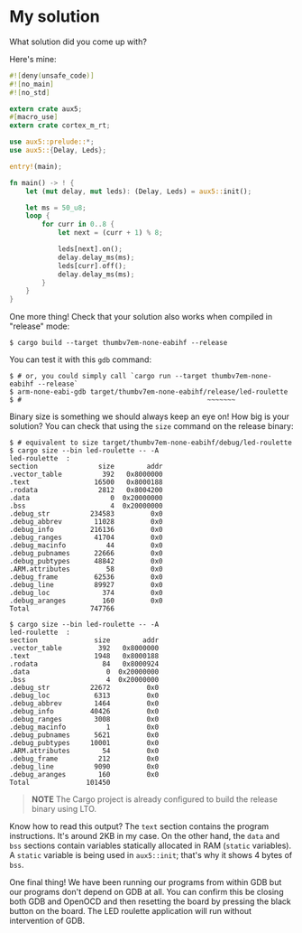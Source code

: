 # My solution

What solution did you come up with?

Here's mine:

``` rust
#![deny(unsafe_code)]
#![no_main]
#![no_std]

extern crate aux5;
#[macro_use]
extern crate cortex_m_rt;

use aux5::prelude::*;
use aux5::{Delay, Leds};

entry!(main);

fn main() -> ! {
    let (mut delay, mut leds): (Delay, Leds) = aux5::init();

    let ms = 50_u8;
    loop {
        for curr in 0..8 {
            let next = (curr + 1) % 8;

            leds[next].on();
            delay.delay_ms(ms);
            leds[curr].off();
            delay.delay_ms(ms);
        }
    }
}
```

One more thing! Check that your solution also works when compiled in "release" mode:

``` console
$ cargo build --target thumbv7em-none-eabihf --release
```

You can test it with this `gdb` command:

``` console
$ # or, you could simply call `cargo run --target thumbv7em-none-eabihf --release`
$ arm-none-eabi-gdb target/thumbv7em-none-eabihf/release/led-roulette
$ #                                              ~~~~~~~
```

Binary size is something we should always keep an eye on! How big is your solution? You can check
that using the `size` command on the release binary:

``` console
$ # equivalent to size target/thumbv7em-none-eabihf/debug/led-roulette
$ cargo size --bin led-roulette -- -A
led-roulette  :
section               size        addr
.vector_table          392   0x8000000
.text                16500   0x8000188
.rodata               2812   0x8004200
.data                    0  0x20000000
.bss                     4  0x20000000
.debug_str          234583         0x0
.debug_abbrev        11028         0x0
.debug_info         216136         0x0
.debug_ranges        41704         0x0
.debug_macinfo          44         0x0
.debug_pubnames      22666         0x0
.debug_pubtypes      48842         0x0
.ARM.attributes         58         0x0
.debug_frame         62536         0x0
.debug_line          89927         0x0
.debug_loc             374         0x0
.debug_aranges         160         0x0
Total               747766

$ cargo size --bin led-roulette -- -A
led-roulette  :
section              size        addr
.vector_table         392   0x8000000
.text                1948   0x8000188
.rodata                84   0x8000924
.data                   0  0x20000000
.bss                    4  0x20000000
.debug_str          22672         0x0
.debug_loc           6313         0x0
.debug_abbrev        1464         0x0
.debug_info         40426         0x0
.debug_ranges        3008         0x0
.debug_macinfo          1         0x0
.debug_pubnames      5621         0x0
.debug_pubtypes     10001         0x0
.ARM.attributes        54         0x0
.debug_frame          212         0x0
.debug_line          9090         0x0
.debug_aranges        160         0x0
Total              101450
```

> **NOTE** The Cargo project is already configured to build the release binary using LTO.

Know how to read this output? The `text` section contains the program instructions. It's around 2KB
in my case. On the other hand, the `data` and `bss` sections contain variables statically allocated
in RAM (`static` variables). A `static` variable is being used in `aux5::init`; that's why it shows 4
bytes of `bss`.

One final thing! We have been running our programs from within GDB but our programs don't depend on
GDB at all. You can confirm this be closing both GDB and OpenOCD and then resetting the board by
pressing the black button on the board. The LED roulette application will run without intervention
of GDB.
